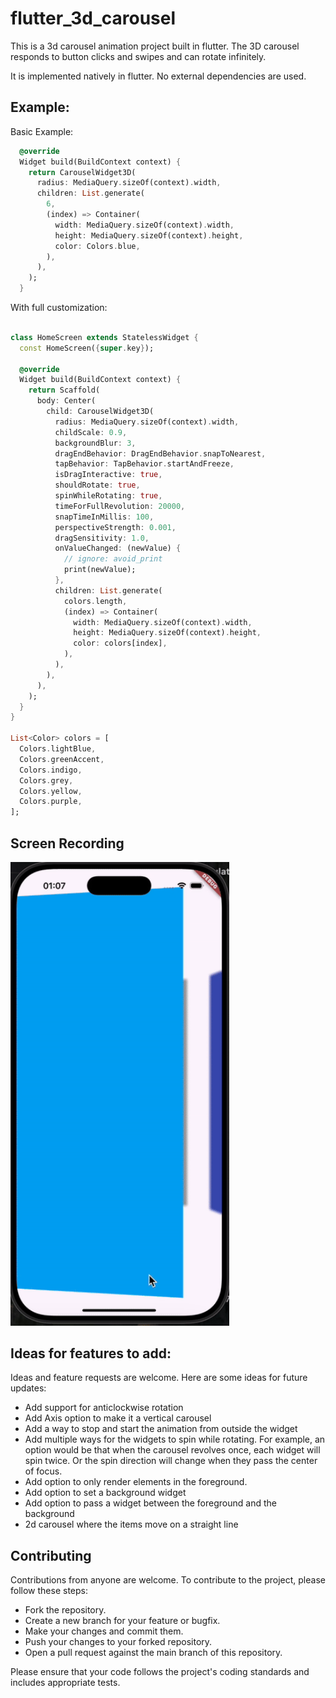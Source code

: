 # flutter_3d_carousel

This is a 3d carousel animation project built in flutter. The 3D carousel responds to button clicks and swipes and can rotate infinitely.

It is implemented natively in flutter. No external dependencies are used.


## Example:

Basic Example:
```dart
  @override
  Widget build(BuildContext context) {
    return CarouselWidget3D(
      radius: MediaQuery.sizeOf(context).width,
      children: List.generate(
        6,
        (index) => Container(
          width: MediaQuery.sizeOf(context).width,
          height: MediaQuery.sizeOf(context).height,
          color: Colors.blue,
        ),
      ),
    );
  }
```


With full customization:
```dart

class HomeScreen extends StatelessWidget {
  const HomeScreen({super.key});

  @override
  Widget build(BuildContext context) {
    return Scaffold(
      body: Center(
        child: CarouselWidget3D(
          radius: MediaQuery.sizeOf(context).width,
          childScale: 0.9,
          backgroundBlur: 3,
          dragEndBehavior: DragEndBehavior.snapToNearest,
          tapBehavior: TapBehavior.startAndFreeze,
          isDragInteractive: true,
          shouldRotate: true,
          spinWhileRotating: true,
          timeForFullRevolution: 20000,
          snapTimeInMillis: 100,
          perspectiveStrength: 0.001,
          dragSensitivity: 1.0,
          onValueChanged: (newValue) {
            // ignore: avoid_print
            print(newValue);
          },
          children: List.generate(
            colors.length,
            (index) => Container(
              width: MediaQuery.sizeOf(context).width,
              height: MediaQuery.sizeOf(context).height,
              color: colors[index],
            ),
          ),
        ),
      ),
    );
  }
}

List<Color> colors = [
  Colors.lightBlue,
  Colors.greenAccent,
  Colors.indigo,
  Colors.grey,
  Colors.yellow,
  Colors.purple,
];

```


## Screen Recording

<img src="assets/gifs/recording_1.gif" width="350" alt="Screen recording of the animation"> 


## Ideas for features to add:
Ideas and feature requests are welcome. Here are some ideas for future updates:
- Add support for anticlockwise rotation
- Add Axis option to make it a vertical carousel
- Add a way to stop and start the animation from outside the widget
- Add multiple ways for the widgets to spin while rotating. For example, an option would be that when the carousel revolves once, each widget will spin twice. Or the spin direction will change when they pass the center of focus.
- Add option to only render elements in the foreground.
- Add option to set a background widget
- Add option to pass a widget between the foreground and the background
- 2d carousel where the items move on a straight line


## Contributing
Contributions from anyone are welcome. To contribute to the project, please follow these steps:
- Fork the repository.
- Create a new branch for your feature or bugfix.
- Make your changes and commit them.
- Push your changes to your forked repository.
- Open a pull request against the main branch of this repository.

Please ensure that your code follows the project's coding standards and includes appropriate tests.
